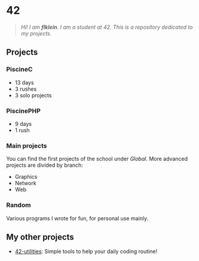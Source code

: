 # 42
> *Hi! I am **flklein**. I am a student at 42. This is a repository dedicated to my projects.*

## Projects

### PiscineC
* 13 days
* 3 rushes
* 3 solo projects

### PiscinePHP
* 9 days
* 1 rush

### Main projects
You can find the first projects of the school under *Global*.
More advanced projects are divided by branch:
* Graphics
* Network
* Web

### Random
Various programs I wrote for fun, for personal use mainly.

## My other projects
* [42-utilities](https://github.com/mathix420/42-utilities): Simple tools to help your daily coding routine!
